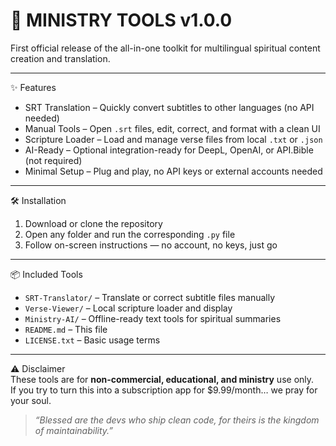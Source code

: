 # 🚀 MINISTRY TOOLS v1.0.0  
First official release of the all-in-one toolkit for multilingual spiritual content creation and translation.

----------------------------------------

✨ Features  
- SRT Translation – Quickly convert subtitles to other languages (no API needed)  
- Manual Tools – Open `.srt` files, edit, correct, and format with a clean UI  
- Scripture Loader – Load and manage verse files from local `.txt` or `.json`  
- AI-Ready – Optional integration-ready for DeepL, OpenAI, or API.Bible (not required)  
- Minimal Setup – Plug and play, no API keys or external accounts needed  

----------------------------------------

🛠️ Installation  
1. Download or clone the repository  
2. Open any folder and run the corresponding `.py` file  
3. Follow on-screen instructions — no account, no keys, just go  

----------------------------------------

📦 Included Tools  
- `SRT-Translator/` – Translate or correct subtitle files manually  
- `Verse-Viewer/` – Local scripture loader and display  
- `Ministry-AI/` – Offline-ready text tools for spiritual summaries  
- `README.md` – This file  
- `LICENSE.txt` – Basic usage terms  

----------------------------------------

⚠️ Disclaimer  
These tools are for **non-commercial, educational, and ministry** use only.  
If you try to turn this into a subscription app for $9.99/month… we pray for your soul.

> _“Blessed are the devs who ship clean code, for theirs is the kingdom of maintainability.”_
